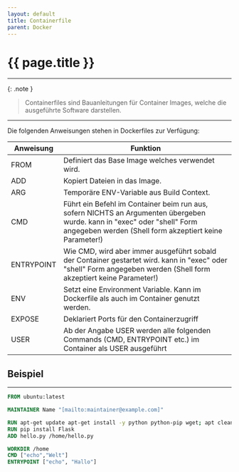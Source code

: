 ```yaml
---
layout: default
title: Containerfile
parent: Docker
---
```


# {{ page.title }}

______________________________________________________________________

{: .note }

> Containerfiles sind Bauanleitungen für Container Images, welche die ausgeführte Software darstellen.

______________________________________________________________________

Die folgenden Anweisungen stehen in Dockerfiles zur Verfügung:

| Anweisung  | Funktion                                                                                                                                                                            |
| ---------- | ----------------------------------------------------------------------------------------------------------------------------------------------------------------------------------- |
| FROM       | Definiert das Base Image welches verwendet wird.                                                                                                                                    |
| ADD        | Kopiert Dateien in das Image.                                                                                                                                                       |
| ARG        | Temporäre ENV-Variable aus Build Context.                                                                                                                                           |
| CMD        | Führt ein Befehl im Container beim run aus, sofern NICHTS an Argumenten übergeben wurde. kann in "exec" oder "shell" Form angegeben werden (Shell form akzeptiert keine Parameter!) |
| ENTRYPOINT | Wie CMD, wird aber immer ausgeführt sobald der Container gestartet wird. kann in "exec" oder "shell" Form angegeben werden (Shell form akzeptiert keine Parameter!)                 |
| ENV        | Setzt eine Environment Variable. Kann im Dockerfile als auch im Container genutzt werden.                                                                                           |
| EXPOSE     | Deklariert Ports für den Containerzugriff                                                                                                                                           |
| USER       | Ab der Angabe USER werden alle folgenden Commands (CMD, ENTRYPOINT etc.) im Container als USER ausgeführt                                                                           |

## Beispiel

______________________________________________________________________

```Dockerfile
FROM ubuntu:latest

MAINTAINER Name "[mailto:maintainer@example.com]"

RUN apt-get update apt-get install -y python python-pip wget; apt clean
RUN pip install Flask
ADD hello.py /home/hello.py

WORKDIR /home
CMD ["echo","Welt"]
ENTRYPOINT ["echo", "Hallo"]
```
